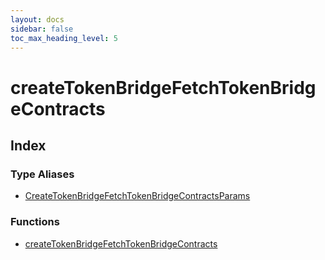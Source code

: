 ```yaml
---
layout: docs
sidebar: false
toc_max_heading_level: 5
---
```


# createTokenBridgeFetchTokenBridgeContracts

## Index

### Type Aliases

- [CreateTokenBridgeFetchTokenBridgeContractsParams](type-aliases/CreateTokenBridgeFetchTokenBridgeContractsParams.md)

### Functions

- [createTokenBridgeFetchTokenBridgeContracts](functions/createTokenBridgeFetchTokenBridgeContracts.md)
